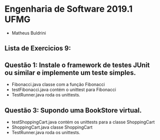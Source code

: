 ﻿# Engenharia de Software 2019.1 UFMG

 - Matheus Buldrini

## Lista de Exercicios 9:

## Questão 1: Instale o framework de testes JUnit ou similar e implemente um teste simples.

 - Fibonacci.java classe com a função Fibonacci
 - testFibonacci.java contém o unittest para Fibonacci
 - TestRunner.java roda os unittests.

## Questão 3: Supondo uma BookStore virtual.

 - testShoppingCart.java contém os unittests para a classe ShoppingCart
 - ShoppingCart.java classe ShoppingCart
 - TestRunner.java roda os unittests.
